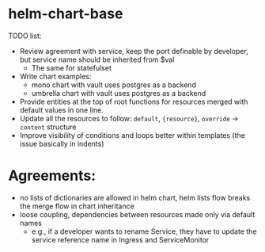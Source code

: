# helm-chart-base

TODO list:
- Review agreement with service, keep the port definable by developer, but service name should be inherited from $val
    - The same for statefulset
- Write chart examples:
    - mono chart with vault uses postgres as a backend
    - umbrella chart with vault uses postgres as a backend
- Provide entities at the top of root functions for resources merged with default values in one line.
- Update all the resources to follow: `default`, `{resource}`, `override` -> `content` structure
- Improve visibility of conditions and loops better within templates (the issue basically in indents)


# Agreements:
 - no lists of dictionaries are allowed in helm chart, helm lists flow breaks the merge flow in chart inheritance
 - loose coupling, dependencies between resources made only via default names
   - e.g., if a developer wants to rename Service, they have to update the service reference name in Ingress and ServiceMonitor

